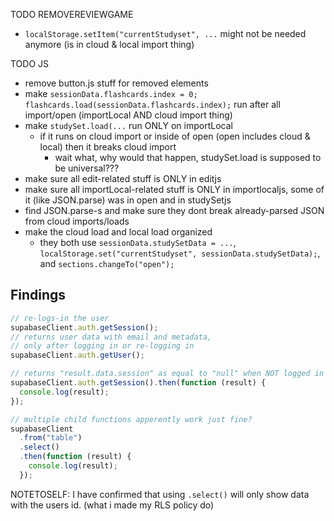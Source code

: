 TODO REMOVEREVIEWGAME

- `localStorage.setItem("currentStudyset", ...` might not be needed anymore (is in cloud & local import thing)

TODO JS

- remove button.js stuff for removed elements
- make `sessionData.flashcards.index = 0; flashcards.load(sessionData.flashcards.index);` run after all import/open (importLocal AND cloud import thing)
- make `studySet.load(...` run ONLY on importLocal
  - if it runs on cloud import or inside of open (open includes cloud & local) then it breaks cloud import
    - wait what, why would that happen, studySet.load is supposed to be universal???
- make sure all edit-related stuff is ONLY in editjs
- make sure all importLocal-related stuff is ONLY in importlocaljs, some of it (like JSON.parse) was in open and in studySetjs
- find JSON.parse-s and make sure they dont break already-parsed JSON from cloud imports/loads
- make the cloud load and local load organized
  - they both use `sessionData.studySetData = ...`, `localStorage.set("currentStudyset", sessionData.studySetData);`, and `sections.changeTo("open");`

## Findings

```javascript
// re-logs-in the user
supabaseClient.auth.getSession();
// returns user data with email and metadata,
// only after logging in or re-logging in
supabaseClient.auth.getUser();

// returns "result.data.session" as equal to "null" when NOT logged in
supabaseClient.auth.getSession().then(function (result) {
  console.log(result);
});
```

```javascript
// multiple child functions apperently work just fine?
supabaseClient
  .from("table")
  .select()
  .then(function (result) {
    console.log(result);
  });
```

NOTETOSELF: I have confirmed that using `.select()` will only show data with the users id. (what i made my RLS policy do)
